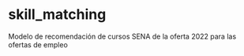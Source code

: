 # skill_matching
Modelo de recomendación de cursos SENA de la oferta 2022 para las ofertas de empleo
